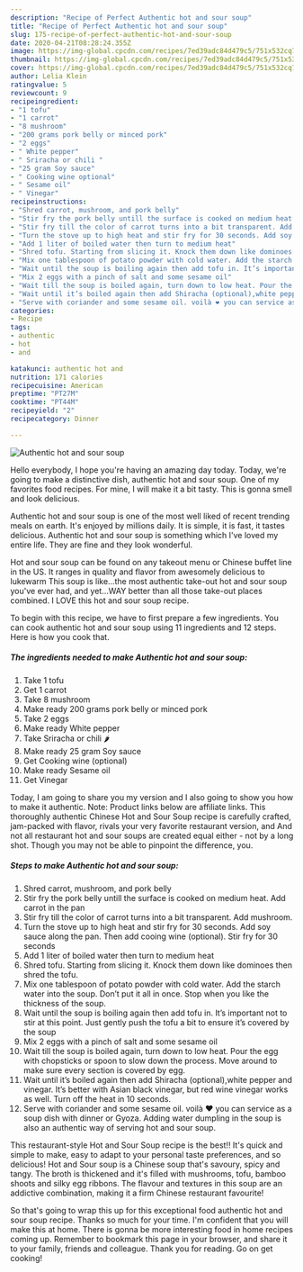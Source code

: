 ```yaml
---
description: "Recipe of Perfect Authentic hot and sour soup"
title: "Recipe of Perfect Authentic hot and sour soup"
slug: 175-recipe-of-perfect-authentic-hot-and-sour-soup
date: 2020-04-21T08:28:24.355Z
image: https://img-global.cpcdn.com/recipes/7ed39adc84d479c5/751x532cq70/authentic-hot-and-sour-soup-recipe-main-photo.jpg
thumbnail: https://img-global.cpcdn.com/recipes/7ed39adc84d479c5/751x532cq70/authentic-hot-and-sour-soup-recipe-main-photo.jpg
cover: https://img-global.cpcdn.com/recipes/7ed39adc84d479c5/751x532cq70/authentic-hot-and-sour-soup-recipe-main-photo.jpg
author: Lelia Klein
ratingvalue: 5
reviewcount: 9
recipeingredient:
- "1 tofu"
- "1 carrot"
- "8 mushroom"
- "200 grams pork belly or minced pork"
- "2 eggs"
- " White pepper"
- " Sriracha or chili "
- "25 gram Soy sauce"
- " Cooking wine optional"
- " Sesame oil"
- " Vinegar"
recipeinstructions:
- "Shred carrot, mushroom, and pork belly"
- "Stir fry the pork belly untill the surface is cooked on medium heat. Add carrot in the pan"
- "Stir fry till the color of carrot turns into a bit transparent. Add mushroom."
- "Turn the stove up to high heat and stir fry for 30 seconds. Add soy sauce along the pan. Then add cooing wine (optional). Stir fry for 30 seconds"
- "Add 1 liter of boiled water then turn to medium heat"
- "Shred tofu. Starting from slicing it. Knock them down like dominoes then shred the tofu."
- "Mix one tablespoon of potato powder with cold water. Add the starch water into the soup. Don’t put it all in once. Stop when you like the thickness of the soup."
- "Wait until the soup is boiling again then add tofu in. It’s important not to stir at this point. Just gently push the tofu a bit to ensure it’s covered by the soup"
- "Mix 2 eggs with a pinch of salt and some sesame oil"
- "Wait till the soup is boiled again, turn down to low heat. Pour the egg with chopsticks or spoon to slow down the process. Move around to make sure every section is covered by egg."
- "Wait until it’s boiled again then add Shiracha (optional),white pepper and vinegar. It’s better with Asian black vinegar, but red wine vinegar works as well. Turn off the heat in 10 seconds."
- "Serve with coriander and some sesame oil. voilà ❤️ you can service as a soup dish with dinner or Gyoza. Adding water dumpling in the soup is also an authentic way of serving hot and sour soup."
categories:
- Recipe
tags:
- authentic
- hot
- and

katakunci: authentic hot and 
nutrition: 171 calories
recipecuisine: American
preptime: "PT27M"
cooktime: "PT44M"
recipeyield: "2"
recipecategory: Dinner

---
```



![Authentic hot and sour soup](https://img-global.cpcdn.com/recipes/7ed39adc84d479c5/751x532cq70/authentic-hot-and-sour-soup-recipe-main-photo.jpg)

Hello everybody, I hope you're having an amazing day today. Today, we're going to make a distinctive dish, authentic hot and sour soup. One of my favorites food recipes. For mine, I will make it a bit tasty. This is gonna smell and look delicious.

Authentic hot and sour soup is one of the most well liked of recent trending meals on earth. It's enjoyed by millions daily. It is simple, it is fast, it tastes delicious. Authentic hot and sour soup is something which I've loved my entire life. They are fine and they look wonderful.

Hot and sour soup can be found on any takeout menu or Chinese buffet line in the US. It ranges in quality and flavor from awesomely delicious to lukewarm This soup is like…the most authentic take-out hot and sour soup you&#39;ve ever had, and yet…WAY better than all those take-out places combined. I LOVE this hot and sour soup recipe.


To begin with this recipe, we have to first prepare a few ingredients. You can cook authentic hot and sour soup using 11 ingredients and 12 steps. Here is how you cook that.

<!--inarticleads1-->

##### The ingredients needed to make Authentic hot and sour soup:

1. Take 1 tofu
1. Get 1 carrot
1. Take 8 mushroom
1. Make ready 200 grams pork belly or minced pork
1. Take 2 eggs
1. Make ready  White pepper
1. Take  Sriracha or chili 🌶
1. Make ready 25 gram Soy sauce
1. Get  Cooking wine (optional)
1. Make ready  Sesame oil
1. Get  Vinegar


Today, I am going to share you my version and I also going to show you how to make it authentic. Note: Product links below are affiliate links. This thoroughly authentic Chinese Hot and Sour Soup recipe is carefully crafted, jam-packed with flavor, rivals your very favorite restaurant version, and And not all restaurant hot and sour soups are created equal either - not by a long shot. Though you may not be able to pinpoint the difference, you. 

<!--inarticleads2-->

##### Steps to make Authentic hot and sour soup:

1. Shred carrot, mushroom, and pork belly
1. Stir fry the pork belly untill the surface is cooked on medium heat. Add carrot in the pan
1. Stir fry till the color of carrot turns into a bit transparent. Add mushroom.
1. Turn the stove up to high heat and stir fry for 30 seconds. Add soy sauce along the pan. Then add cooing wine (optional). Stir fry for 30 seconds
1. Add 1 liter of boiled water then turn to medium heat
1. Shred tofu. Starting from slicing it. Knock them down like dominoes then shred the tofu.
1. Mix one tablespoon of potato powder with cold water. Add the starch water into the soup. Don’t put it all in once. Stop when you like the thickness of the soup.
1. Wait until the soup is boiling again then add tofu in. It’s important not to stir at this point. Just gently push the tofu a bit to ensure it’s covered by the soup
1. Mix 2 eggs with a pinch of salt and some sesame oil
1. Wait till the soup is boiled again, turn down to low heat. Pour the egg with chopsticks or spoon to slow down the process. Move around to make sure every section is covered by egg.
1. Wait until it’s boiled again then add Shiracha (optional),white pepper and vinegar. It’s better with Asian black vinegar, but red wine vinegar works as well. Turn off the heat in 10 seconds.
1. Serve with coriander and some sesame oil. voilà ❤️ you can service as a soup dish with dinner or Gyoza. Adding water dumpling in the soup is also an authentic way of serving hot and sour soup.


This restaurant-style Hot and Sour Soup recipe is the best!! It&#39;s quick and simple to make, easy to adapt to your personal taste preferences, and so delicious! Hot and Sour soup is a Chinese soup that&#39;s savoury, spicy and tangy. The broth is thickened and it&#39;s filled with mushrooms, tofu, bamboo shoots and silky egg ribbons. The flavour and textures in this soup are an addictive combination, making it a firm Chinese restaurant favourite! 

So that's going to wrap this up for this exceptional food authentic hot and sour soup recipe. Thanks so much for your time. I'm confident that you will make this at home. There is gonna be more interesting food in home recipes coming up. Remember to bookmark this page in your browser, and share it to your family, friends and colleague. Thank you for reading. Go on get cooking!
